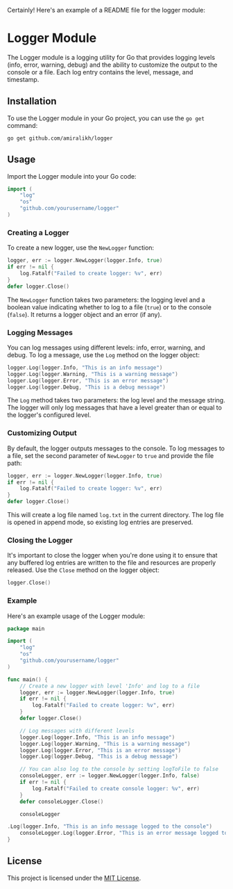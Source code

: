Certainly! Here's an example of a README file for the logger module:

# Logger Module

The Logger module is a logging utility for Go that provides logging levels (info, error, warning, debug) and the ability to customize the output to the console or a file. Each log entry contains the level, message, and timestamp.

## Installation

To use the Logger module in your Go project, you can use the `go get` command:

```shell
go get github.com/amiralikh/logger
```

## Usage

Import the Logger module into your Go code:

```go
import (
    "log"
    "os"
    "github.com/yourusername/logger"
)
```

### Creating a Logger

To create a new logger, use the `NewLogger` function:

```go
logger, err := logger.NewLogger(logger.Info, true)
if err != nil {
    log.Fatalf("Failed to create logger: %v", err)
}
defer logger.Close()
```

The `NewLogger` function takes two parameters: the logging level and a boolean value indicating whether to log to a file (`true`) or to the console (`false`). It returns a logger object and an error (if any).

### Logging Messages

You can log messages using different levels: info, error, warning, and debug. To log a message, use the `Log` method on the logger object:

```go
logger.Log(logger.Info, "This is an info message")
logger.Log(logger.Warning, "This is a warning message")
logger.Log(logger.Error, "This is an error message")
logger.Log(logger.Debug, "This is a debug message")
```

The `Log` method takes two parameters: the log level and the message string. The logger will only log messages that have a level greater than or equal to the logger's configured level.

### Customizing Output

By default, the logger outputs messages to the console. To log messages to a file, set the second parameter of `NewLogger` to `true` and provide the file path:

```go
logger, err := logger.NewLogger(logger.Info, true)
if err != nil {
    log.Fatalf("Failed to create logger: %v", err)
}
defer logger.Close()
```

This will create a log file named `log.txt` in the current directory. The log file is opened in append mode, so existing log entries are preserved.

### Closing the Logger

It's important to close the logger when you're done using it to ensure that any buffered log entries are written to the file and resources are properly released. Use the `Close` method on the logger object:

```go
logger.Close()
```

### Example

Here's an example usage of the Logger module:

```go
package main

import (
    "log"
    "os"
    "github.com/yourusername/logger"
)

func main() {
    // Create a new logger with level 'Info' and log to a file
    logger, err := logger.NewLogger(logger.Info, true)
    if err != nil {
        log.Fatalf("Failed to create logger: %v", err)
    }
    defer logger.Close()

    // Log messages with different levels
    logger.Log(logger.Info, "This is an info message")
    logger.Log(logger.Warning, "This is a warning message")
    logger.Log(logger.Error, "This is an error message")
    logger.Log(logger.Debug, "This is a debug message")

    // You can also log to the console by setting logToFile to false
    consoleLogger, err := logger.NewLogger(logger.Info, false)
    if err != nil {
        log.Fatalf("Failed to create console logger: %v", err)
    }
    defer consoleLogger.Close()

    consoleLogger

.Log(logger.Info, "This is an info message logged to the console")
    consoleLogger.Log(logger.Error, "This is an error message logged to the console")
}
```

## License

This project is licensed under the [MIT License](LICENSE).
